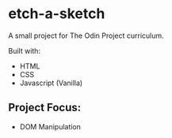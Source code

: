 # etch-a-sketch

A small project for The Odin Project curriculum.

Built with:
- HTML
- CSS
- Javascript (Vanilla)

## Project Focus:
- DOM Manipulation
